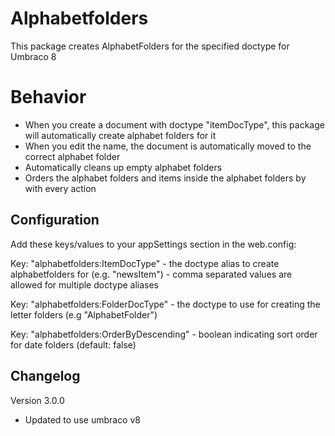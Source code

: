 # Alphabetfolders 
This package creates AlphabetFolders for the specified doctype for Umbraco 8

# Behavior
- When you create a document with doctype "itemDocType", this package will automatically create alphabet folders for it
- When you edit the name, the document is automatically moved to the correct alphabet folder
- Automatically cleans up empty alphabet folders
- Orders the alphabet folders and items inside the alphabet folders by with every action

## Configuration
Add these keys/values to your appSettings section in the web.config:

Key: "alphabetfolders:ItemDocType" - the doctype alias to create alphabetfolders for (e.g. "newsItem") - comma separated values are allowed for multiple doctype aliases 

Key: "alphabetfolders:FolderDocType" - the doctype to use for creating the letter folders (e.g "AlphabetFolder")

Key: "alphabetfolders:OrderByDescending"  - boolean indicating sort order for date folders (default: false)


## Changelog

Version 3.0.0
- Updated to use umbraco v8